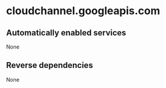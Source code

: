 # cloudchannel.googleapis.com

## Automatically enabled services

None

## Reverse dependencies

None
